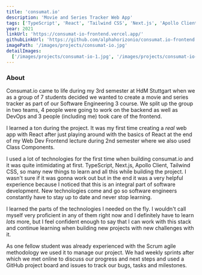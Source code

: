 ```yaml
---
title: 'consumat.io'
description: 'Movie and Series Tracker Web App'
tags: ['TypeScript', 'React', 'Tailwind CSS', 'Next.js', 'Apollo Client']
year: 2021
linkUrl: 'https://consumat-io-frontend.vercel.app/'
githubLinkUrl: 'https://github.com/alphahorizonio/consumat.io-frontend'
imagePath: '/images/projects/consumat-io.jpg'
detailImages:
  ['/images/projects/consumat-io-1.jpg', '/images/projects/consumat-io-2.jpg']
---
```


### About

Consumat.io came to life during my 3rd semester at HdM Stuttgart when we as a group of 7 students decided we wanted to create a movie and series tracker as part of our Software Engineering 3 course. We split up the group in two teams, 4 people were going to work on the backend as well as DevOps and 3 people (including me) took care of the frontend.

I learned a ton during the project. It was my first time creating a *real* web app with React after just playing around with the basics of React at the end of my Web Dev Frontend lecture during 2nd semester where we also used Class Components.

I used a lot of technologies for the first time when building consumat.io and it was quite intimidating at first. TypeScript, Next.js, Apollo Client, Tailwind CSS, so many new things to learn and all this while building the project. I wasn't sure if it was gonna work out but in the end it was a very helpful experience because I noticed that this is an integral part of software development. New technologies come and go so software engineers constantly have to stay up to date and never stop learning.

I learned the parts of the technologies I needed on the fly. I wouldn't call myself very proficient in any of them right now and I definitely have to learn *lots* more, but I feel confident enough to say that I can work with this stack and continue learning when building new projects with new challenges with it.

As one fellow student was already experienced with the  Scrum agile methodology we used it to manage our project. We had weekly sprints after which we met online to discuss our progress and next steps and used a GitHub project board and issues to track our bugs, tasks and milestones.

